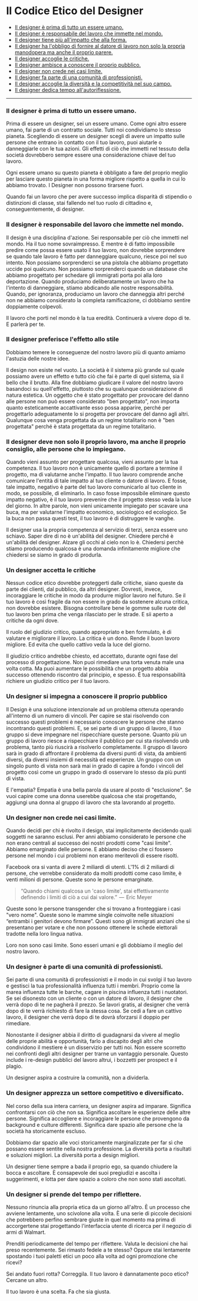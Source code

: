 # Il Codice Etico del Designer

* [Il designer è prima di tutto un essere umano.](#il-designer-è-prima-di-tutto-un-essere-umano)
* [Il designer è responsabile del lavoro che immette nel mondo.](#il-designer-è-responsabile-del-lavoro-che-immette-nel-mondo)
* [Il designer tiene più all'impatto che alla forma.](#il-designer-preferisce-leffetto-allo-stile)
* [Il designer ha l'obbligo di fornire al datore di lavoro non solo la propria manodopera ma anche il proprio parere.](#a-designer-owes-the-people-who-hire-them-not-just-their-labor-but-their-counsel)
* [Il designer accoglie le critiche.](#a-designer-welcomes-criticism)
* [Il designer ambisce a conoscere il proprio pubblico.](#a-designer-strives-to-know-their-audience)
* [Il designer non crede nei casi limite.](#a-designer-does-not-believe-in-edge-cases)
* [Il designer fa parte di una comunità di professionisti.](#a-designer-is-part-of-a-professional-community)
* [Il designer accoglie la diversità e la competitività nel suo campo.](#a-designer-welcomes-a-diverse-and-competitive-field)
* [Il designer dedica tempo all'autoriflessione.](#a-designer-takes-time-for-self-reflection)

---

### Il designer è prima di tutto un essere umano.

Prima di essere un designer, sei un essere umano. Come ogni altro essere umano, fai parte di un contratto sociale. Tutti noi condividiamo lo stesso pianeta. Scegliendo di essere un designer scegli di avere un impatto sulle persone che entrano in contatto con il tuo lavoro, puoi aiutarle o danneggiarle con le tua azioni. Gli effetti di ciò che immetti nel tessuto della società dovrebbero sempre essere una considerazione chiave del tuo lavoro.

Ogni essere umano su questo pianeta è obbligato a fare del proprio meglio per lasciare questo pianeta in una forma migliore rispetto a quella in cui lo abbiamo trovato. I Designer non possono tirarsene fuori.

Quando fai un lavoro che per avere successo implica disparità di stipendio o distinzioni di classe, stai fallendo nel tuo ruolo di cittadino e, conseguentemente, di designer.

### Il designer è responsabile del lavoro che immette nel mondo.

Il design è una disciplina d'azione. Sei responsabile per ciò che immetti nel mondo. Ha il tuo nome sovraimpresso. E mentre è di fatto impossibile predire come possa essere usato il tuo lavoro, non dovrebbe sorprendere se quando tale lavoro è fatto per danneggiare qualcuno, riesce poi nel suo intento. Non possiamo sorprenderci se una pistola che abbiamo progettato uccide poi qualcuno. Non possiamo sorprenderci quando un database che abbiamo progettato per schedare gli immigrati porta poi alla loro deportazione. Quando produciamo deliberatamente un lavoro che ha l'intento di danneggiare, stiamo abdicando alle nostre responsabilità. Quando, per ignoranza, produciamo un lavoro che danneggia altri perché non ne abbiamo considerato la completa ramificazione, ci dobbiamo sentire doppiamente colpevoli.

Il lavoro che porti nel mondo è la tua eredità. Continuerà a vivere dopo di te. E parlerà per te.

### Il designer preferisce l'effetto allo stile

Dobbiamo temere le conseguenze del nostro lavoro più di quanto amiamo l'astuzia delle nostre idee.

Il design non esiste nel vuoto. La società è il sistema più grande sul quale possiamo avere un effetto e tutto ciò che fai è parte di quel sistema, sia il bello che il brutto. Alla fine dobbiamo giudicare il valore del nostro lavoro basandoci su quell'effetto, piuttosto che su qualunque considerazione di natura estetica. Un oggetto che è stato progettato per provocare del danno alle persone non può essere considerato "ben progettato", non importa quanto esteticamente accattivante esso possa apparire, perché per progettarlo adeguatamente lo si progetta per provocare del danno agli altri. Qualunque cosa venga progettata da un regime totalitario non è "ben progettata" perché è stata progettata da un regime totalitario.

### Il designer deve non solo il proprio lavoro, ma anche il proprio consiglio, alle persone che lo impiegano.

Quando vieni assunto per progettare qualcosa, vieni assunto per la tua competenza. Il tuo lavoro non è unicamente quello di portare a termine il progetto, ma di valutarne anche l'impatto. Il tuo lavoro comprende anche comunicare l'entità di tale impatto al tuo cliente o datore di lavoro. E fosse, tale impatto, negativo è parte del tuo lavoro comunicarlo al tuo cliente in modo, se possibile, di eliminarlo.
In caso fosse impossibile eliminare questo impatto negativo, è il tuo lavoro prevenire che il progetto stesso veda la luce del giorno. In altre parole, non vieni unicamente impiegato per scavare una buca, ma per valutarne l'impatto economico, sociologico ed ecologico. Se la buca non passa questi test, il tuo lavoro è di distruggere le vanghe.

Il designer usa la propria competenza al servizio di terzi, senza essere uno schiavo. Saper dire di no è un'abilità del designer. Chiedere perché è un'abilità del designer. Alzare gli occhi al cielo non lo è. Chiedersi perchè stiamo producendo qualcosa è una domanda infinitamente migliore che chiedersi se siamo in grado di produrla.

### Un designer accetta le critiche

Nessun codice etico dovrebbe proteggerti dalle critiche, siano queste da parte dei clienti, dal pubblico, da altri designer. Dovresti, invece, incoraggiare le critiche in modo da produrre miglior lavoro nel futuro. Se il tuo lavoro è così fragile da non essere in grado da sostenere alcuna critica, non dovrebbe esistere. Bisogna controllare bene le gomme sulle ruote del tuo lavoro ben prima che venga rilasciato per le strade. E sii aperto a critiche da ogni dove.

Il ruolo del giudizio critico, quando appropriato e ben formulato, è di valutare e migliorare il lavoro. La critica è un dono. Rende il buon lavoro migliore. Ed evita che quello cattivo veda la luce del giorno.

Il giudizio critico andrebbe chiesto, ed accettato, durante ogni fase del processo di progettazione. Non puoi rimediare una torta venuta male una volta cotta. Ma puoi aumentare le possibilità che un progetto abbia successo ottenendo riscontro dal principio, e spesso. É tua responsabilità richiere un giudizio critico per il tuo lavoro.

### Un designer si impegna a conoscere il proprio pubblico

Il Design è una soluzione intenzionale ad un problema ottenuta operando all'interno di un numero di vincoli. Per capire se stai risolvendo con successo questi problemi è necessario conoscere le persone che stanno incontrando questi problemi. E, se sei parte di un gruppo di lavoro, il tuo gruppo si deve impegnare nel rispecchiare queste persone. Quanto più un gruppo di lavoro riesce a rispecchiare il pubblico per cui sta risolvendo unb problema, tanto più riuscirà a risolverlo completamente. Il gruppo di lavoro sarà in grado di affrontare il problema da diversi punti di vista, da ambienti diversi, da diversi insiemi di necessità ed esperienze. Un gruppo con un singolo punto di vista non sarà mai in grado di capire a fondo i vincoli del progetto così come un gruppo in grado di osservare lo stesso da più punti di vista.

E l'empatia? Empatia è una bella parola da usare al posto di "esclusione". Se vuoi capire come una donna userebbe qualcosa che stai progettando, aggiungi una donna al gruppo di lavoro che sta lavorando al progetto.

### Un designer non crede nei casi limite.

Quando decidi per chi è rivolto il design, stai implicitamente decidendo quali soggetti ne saranno esclusi. Per anni abbiamo considerato le persone che non erano centrali al successo dei nostri prodotti come "casi limite". Abbiamo emarginato delle persone. E abbiamo deciso che ci fossero persone nel mondo i cui problemi non erano meritevoli di essere risolti.

Facebook ora si vanta di avere 2 miliardi di utenti. L'1% di 2 miliardi di persone, che verrebbe considerato da molti prodotti come caso limite, è venti milioni di persone. Queste sono le persone emarginate.

> “Quando chiami qualcosa un 'caso limite', stai effettivamente definendo i limiti di ciò a cui dai valore.”  —  Eric Meyer

Queste sono le persone transgender che si trovano a fronteggiare i casi "vero nome". Queste sono le mamme single coinvolte nelle situazioni “entrambi i genitori devono firmare”. Questi sono gli immigrati anziani che si presentano per votare e che non possono ottenere le schede elettorali tradotte nella loro lingua nativa.

Loro non sono casi limite. Sono esseri umani e gli dobbiamo il meglio del nostro lavoro.

### Un designer è parte di una comunità di professionisti.

Sei parte di una comunità di professionisti e il modo in cui svolgi il tuo lavoro e gestisci la tua professionalità influenza tutti i membri. Proprio come la marea influenza tutte le barche, cagare in piscina influenza tutti i nuotatori. Se sei disonesto con un cliente o con un datore di lavoro, il designer che verrà dopo di te ne pagherà il prezzo. Se lavori gratis, al designer che verrà dopo di te verrà richiesto di fare la stessa cosa. Se cedi a fare un cattivo lavoro, il designer che verrà dopo di te dovrà sforzarsi il doppio per rimediare.

Nonostante il designer abbia il diritto di guadagnarsi da vivere al meglio delle proprie abilità e opportunità, farlo a discapito degli altri che condividono il mestiere è un disservizio per tutti noi. Non essere scorretto nei confronti degli altri designer per trarne un vantaggio personale. Questo include i re-design pubblici del lavoro altrui, i bozzetti per prospect e il plagio.

Un designer aspira a costruire la comunità, non a dividerla.

### Un designer apprezza un settore competitivo e diversificato.

Nel corso della sua intera carriera, un designer aspira ad imparare. Significa confrontarsi con ciò che non sa. Significa ascoltare le esperienze delle altre persone. Significa accogliere e incoraggiare le persone che provengono da background e culture differenti. Significa dare spazio alle persone che la società ha storicamente escluso.

Dobbiamo dar spazio alle voci storicamente marginalizzate per far sì che possano essere sentite nella nostra professione. La diversità porta a risultati e soluzioni migliori. La diversità porta a design migliori.

Un designer tiene sempre a bada il proprio ego, sa quando chiudere la bocca e ascoltare. È consapevole dei suoi pregiudizi e ascolta i suggerimenti, e lotta per dare spazio a coloro che non sono stati ascoltati.

### Un designer si prende del tempo per riflettere.

Nessuno rinuncia alla propria etica da un giorno all'altro. È un processo che avviene lentamente, uno scivolone alla volta. È una serie di piccole decisioni che potrebbero perfino sembrare giuste in quel momento ma prima di accorgertene stai progettando l'interfaccia utente di ricerca per il negozio di armi di Walmart.

Prenditi periodicamente del tempo per riflettere. Valuta le decisioni che hai preso recentemente. Sei rimasto fedele a te stesso? Oppure stai lentamente spostando i tuoi paletti etici un poco alla volta ad ogni promozione che ricevi?

Sei andato fuori rotta? Correggila. Il tuo lavoro è dannatamente poco etico? Cercane un altro.

Il tuo lavoro è una scelta. Fa che sia giusta.
